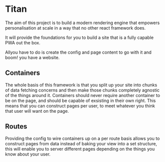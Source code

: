 # Titan

The aim of this project is to build a modern rendering engine that empowers personalisation at scale in a way that no other react framework does. 

It will provide the foundations for you to build a site that is a fully capable PWA out the box.

Allyou have to do is create the config and page content to go with it and boom! you have a website.

## Containers

The whole basis of this framework is that you split up your site into chunks of data fetching concerns and then make those chunks completely agnostic of the things around it. Containers should never require another container to be on the page, and should be capable of exsisting in their own right. This means that you can construct pages per user, to meet whatever you think that user will want on the page.

## Routes

Providing the config to wire containers up on a per route basis allows you to construct pages from data instead of baking your view into a set structure, this will enable you to server different pages depending on the things you know about your user.
